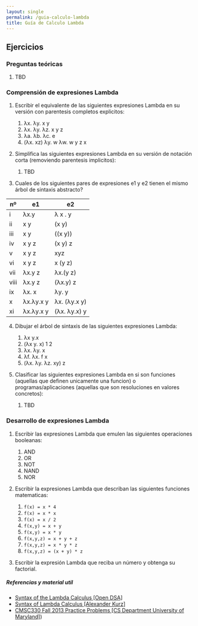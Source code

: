 ```yaml
---
layout: single
permalink: /guia-calculo-lambda
title: Guía de Calculo Lambda
---
```


## Ejercicios

### Preguntas teóricas

1. TBD

### Comprensión de expresiones Lambda

1. Escribir el equivalente de las siguientes expresiones Lambda en su versión con parentesis completos explicitos:
   1. λx. λy. x y
   2. λx. λy. λz. x y z
   3. λa. λb. λc. e
   4. (λx. xz) λy. w λw. w y z x 

2. Simplifica las siguientes expresiones Lambda en su versión de notación corta (removiendo parentesis implicitos):
   1. TBD

3. Cuales de los siguientes pares de expresiones e1 y e2 tienen el mismo árbol de sintaxis abstracto? 

| nº   | e1        | e2           |
| ---- | --------- | ------------ |
| i    | λx.y      | λ x . y      |
| ii   | x y       | (x y)        |
| iii  | x y       | ((x y))      |
| iv   | x y z     | (x y) z      |
| v    | x y z     | xyz          |
| vi   | x y z     | x (y z)      |
| vii  | λx.y z    | λx.(y z)     |
| viii | λx.y z    | (λx.y) z     |
| ix   | λx. x     | λy. y        |
| x    | λx.λy.x y | λx. (λy.x y) |
| xi   | λx.λy.x y | (λx. λy.x) y |

4. Dibujar el árbol de sintaxis de las siguientes expresiones Lambda:
    1.  λx y.x
    2.  (λx y. x) 1 2 
    3.  λx. λy. x
    4.  λf. λx. f x
    5.  (λx. λy. λz. xy) z

5. Clasificar las siguientes expresiones Lambda en si son funciones (aquellas que definen unicamente una funcion) o programas/aplicaciones (aquellas que son resoluciones en valores concretos):
   1. TBD


### Desarrollo de expresiones Lambda

1. Escribir las expresiones Lambda que emulen las siguientes operaciones booleanas:
    1. AND
    2. OR
    3. NOT
    4. NAND
    5. NOR

2. Escribir la expresiones Lambda que describan las siguientes funciones matematicas:
    1. `f(x) = x * 4`
    2. `f(x) = x * x`
    3. `f(x) = x / 2`
    4. `f(x,y) = x + y`
    5. `f(x,y) = x * y`
    6. `f(x,y,z) = x + y + z`
    7. `f(x,y,z) = x * y * z`
    8. `f(x,y,z) = (x + y) * z`

3. Escribir la expresión Lambda que reciba un número y obtenga su factorial.


##### Referencias y material util

* [Syntax of the Lambda Calculus [Open DSA]](https://opendsa.cs.vt.edu/ODSA/Books/PL/html/Syntax.html)
* [Syntax of Lambda Calculus [Alexander Kurz]](https://hackmd.io/@alexhkurz/S1D0yP8Bw#Parsing-Concrete-Syntax)
* [CMSC330 Fall 2013 Practice Problems [CS Department University of Maryland]](https://www.cs.umd.edu/class/fall2017/cmsc330/tests/prac8-soln-fall13.pdf))

